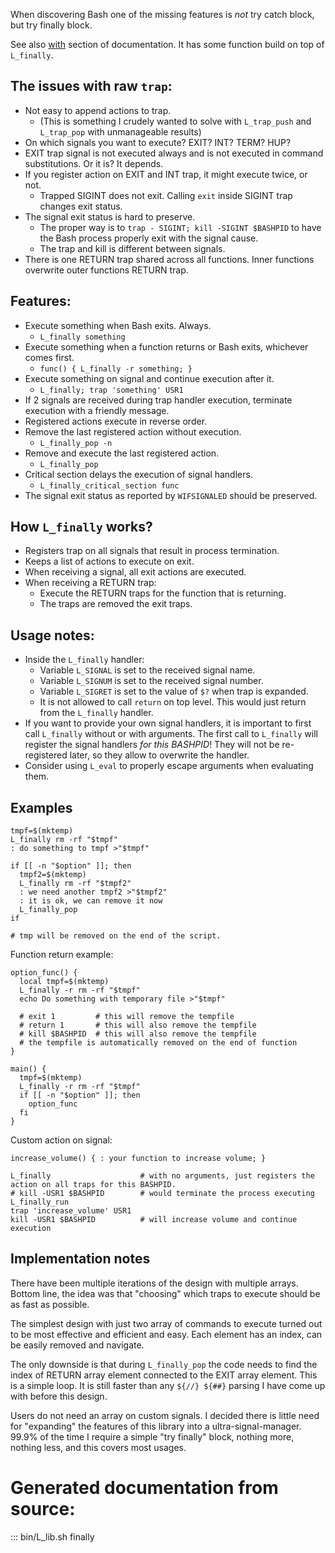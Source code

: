 When discovering Bash one of the missing features is _not_ try catch block, but try finally block.

See also [with](https://kamilcuk.github.io/L_lib/section/with/) section of documentation.
It has some function build on top of `L_finally`.

## The issues with raw `trap`:

  - Not easy to append actions to trap.
    - (This is something I crudely wanted to solve with `L_trap_push` and `L_trap_pop` with unmanageable results)
  - On which signals you want to execute? EXIT? INT? TERM? HUP?
  - EXIT trap signal is not executed always and is not executed in command substitutions. Or it is? It depends.
  - If you register action on EXIT and INT trap, it might execute twice, or not.
    - Trapped SIGINT does not exit. Calling `exit` inside SIGINT trap changes exit status.
  - The signal exit status is hard to preserve.
    - The proper way is to `trap - SIGINT; kill -SIGINT $BASHPID` to have the Bash process properly exit with the signal cause.
    - The trap and kill is different between signals.
  - There is one RETURN trap shared across all functions. Inner functions overwrite outer functions RETURN trap.

## Features:

  - Execute something when Bash exits. Always.
    - `L_finally something`
  - Execute something when a function returns or Bash exits, whichever comes first.
    - `func() { L_finally -r something; }`
  - Execute something on signal and continue execution after it.
    - `L_finally; trap 'something' USR1`
  - If 2 signals are received during trap handler execution, terminate execution with a friendly message.
  - Registered actions execute in reverse order.
  - Remove the last registered action without execution.
    - `L_finally_pop -n`
  - Remove and execute the last registered action.
    - `L_finally_pop`
  - Critical section delays the execution of signal handlers.
    - `L_finally_critical_section func`
  - The signal exit status as reported by `WIFSIGNALED` should be preserved.

## How `L_finally` works?

  - Registers trap on all signals that result in process termination.
  - Keeps a list of actions to execute on exit.
  - When receiving a signal, all exit actions are executed.
  - When receiving a RETURN trap:
     - Execute the RETURN traps for the function that is returning.
     - The traps are removed the exit traps.

## Usage notes:

  - Inside the `L_finally` handler:
     - Variable `L_SIGNAL` is set to the received signal name.
     - Variable `L_SIGNUM` is set to the received signal number.
     - Variable `L_SIGRET` is set to the value of `$?` when trap is expanded.
     - It is not allowed to call `return` on top level. This would just return from the `L_finally` handler.
  - If you want to provide your own signal handlers, it is important to first call `L_finally` without or with arguments.
    The first call to `L_finally` will register the signal handlers _for this BASHPID_!
    They will not be re-registered later, so they allow to overwrite the handler.
  - Consider using `L_eval` to properly escape arguments when evaluating them.


## Examples

```
tmpf=$(mktemp)
L_finally rm -rf "$tmpf"
: do something to tmpf >"$tmpf"

if [[ -n "$option" ]]; then
  tmpf2=$(mktemp)
  L_finally rm -rf "$tmpf2"
  : we need another tmpf2 >"$tmpf2"
  : it is ok, we can remove it now
  L_finally_pop
if

# tmp will be removed on the end of the script.
```

Function return example:

```
option_func() {
  local tmpf=$(mktemp)
  L_finally -r rm -rf "$tmpf"
  echo Do something with temporary file >"$tmpf"

  # exit 1         # this will remove the tempfile
  # return 1       # this will also remove the tempfile
  # kill $BASHPID  # this will also remove the tempfile
  # the tempfile is automatically removed on the end of function
}

main() {
  tmpf=$(mktemp)
  L_finally -r rm -rf "$tmpf"
  if [[ -n "$option" ]]; then
    option_func
  fi
}
```

Custom action on signal:

```
increase_volume() { : your function to increase volume; }

L_finally                    # with no arguments, just registers the action on all traps for this BASHPID.
# kill -USR1 $BASHPID        # would terminate the process executing L_finally_run
trap 'increase_volume' USR1
kill -USR1 $BASHPID          # will increase volume and continue execution
```

## Implementation notes

There have been multiple iterations of the design with multiple arrays.
Bottom line, the idea was that "choosing" which traps to execute should be as fast as possible.

The simplest design with just two array of commands to execute turned out to be most effective and efficient and easy.
Each element has an index, can be easily removed and navigate.

The only downside is that during `L_finally_pop` the code needs to find the index of RETURN array element connected to the EXIT array element. This is a simple loop. It is still faster than any `${//} ${##}` parsing I have come up with before this design.

Users do not need an array on custom signals. I decided there is little need for "expanding" the features of this library into a ultra-signal-manager. 99.9% of the time I require a simple "try finally" block, nothing more, nothing less, and this covers most usages.

# Generated documentation from source:

::: bin/L_lib.sh finally
